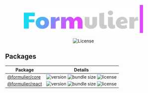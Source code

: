 <p align="center">
	<a href="https://github.com/vjee/formulier" target="_blank" rel="noopener noreferrer">
		<img width="384" src="https://raw.githubusercontent.com/vjee/formulier/main/.github/formulier-logo.svg" alt="Formulier logo">
	</a>
</p>

<p align="center">
	<img src="https://img.shields.io/github/license/vjee/formulier?style=flat-square" alt="License">
</p>

## Packages

| Package                                                                        | Details                                                                                                                                                                                                                                               |
| ------------------------------------------------------------------------------ | ----------------------------------------------------------------------------------------------------------------------------------------------------------------------------------------------------------------------------------------------------- |
| [@formulier/core](https://github.com/vjee/formulier/tree/main/packages/core)   | ![version](https://img.shields.io/npm/v/@formulier/core?style=flat-square) ![bundle size](https://img.shields.io/bundlephobia/minzip/@formulier/core?style=flat-square) ![license](https://img.shields.io/npm/l/@formulier/core?style=flat-square)    |
| [@formulier/react](https://github.com/vjee/formulier/tree/main/packages/react) | ![version](https://img.shields.io/npm/v/@formulier/react?style=flat-square) ![bundle size](https://img.shields.io/bundlephobia/minzip/@formulier/react?style=flat-square) ![license](https://img.shields.io/npm/l/@formulier/react?style=flat-square) |
